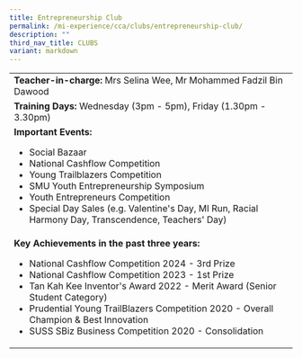 ```yaml
---
title: Entrepreneurship Club
permalink: /mi-experience/cca/clubs/entrepreneurship-club/
description: ""
third_nav_title: CLUBS
variant: markdown
---
```

<table border="0" cellspacing="0" cellpadding="0">
<tbody>
<tr>
<td width="616"><strong>Teacher-in-charge:&nbsp;</strong>Mrs Selina Wee, Mr Mohammed Fadzil Bin Dawood</td>
</tr>
<tr>
<td width="616"><strong>Training Days:&nbsp;</strong>Wednesday (3pm -  5pm), Friday (1.30pm - 3.30pm)</td>
</tr>
<tr>
<td width="616"><strong>Important Events:</strong><br>
<ul>
<li>Social Bazaar</li>
<li>National Cashflow Competition</li>
<li>Young Trailblazers Competition</li>
<li>SMU Youth Entrepreneurship Symposium</li>
<li>Youth Entrepreneurs Competition</li>
<li>Special Day Sales (e.g. Valentine's Day, MI Run, Racial Harmony Day, Transcendence, Teachers' Day)</li>
</ul>
</td>
</tr>
<tr>
<td width="616"><strong>Key Achievements in the past three years:</strong><br>
<ul>
	<li>National Cashflow Competition 2024 - 3rd Prize</li>
	<li>National Cashflow Competition 2023 - 1st Prize</li>
	<li>Tan Kah Kee Inventor's Award 2022 - Merit Award (Senior Student Category)</li>
	<li>Prudential Young TrailBlazers Competition 2020 - Overall Champion &amp; Best Innovation</li>
	<li>SUSS SBiz Business Competition 2020 - Consolidation</li>
</ul>
</td>
</tr>
</tbody>
</table>